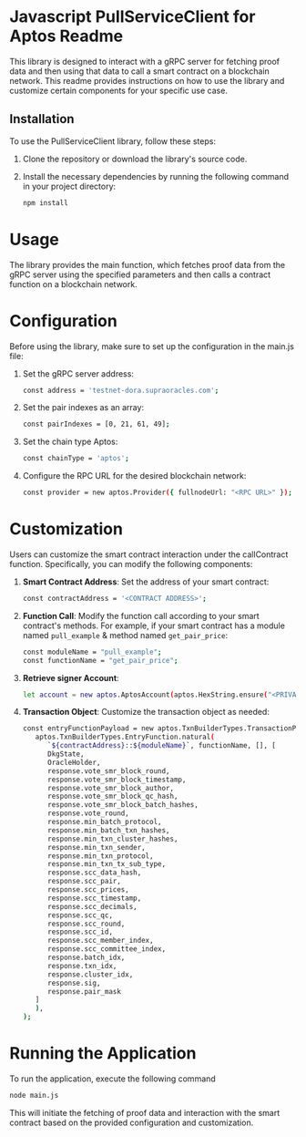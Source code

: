 # Javascript PullServiceClient for Aptos Readme

This library is designed to interact with a gRPC server for fetching proof data and then using that data to call a smart
contract on a blockchain network. This readme provides instructions on how to use the library and customize certain
components for your specific use case.

## Installation

To use the PullServiceClient library, follow these steps:

1. Clone the repository or download the library's source code.
2. Install the necessary dependencies by running the following command in your project directory:

   ```bash
   npm install
   ```

# Usage

The library provides the main function, which fetches proof data from the gRPC server using the specified parameters and
then calls a contract function on a blockchain network.

# Configuration

Before using the library, make sure to set up the configuration in the main.js file:

1. Set the gRPC server address:

   ```bash
   const address = 'testnet-dora.supraoracles.com';
   ```
2. Set the pair indexes as an array:

   ```bash
   const pairIndexes = [0, 21, 61, 49];
   ```

3. Set the chain type Aptos:

   ```bash
   const chainType = 'aptos';
   ```

4. Configure the RPC URL for the desired blockchain network:

   ```bash
   const provider = new aptos.Provider({ fullnodeUrl: "<RPC URL>" });
   ```

# Customization

Users can customize the smart contract interaction under the callContract function. Specifically, you can modify the
following components:

1. **Smart Contract Address**: Set the address of your smart contract:
   ```bash
   const contractAddress = '<CONTRACT ADDRESS>';
   ```

2. **Function Call**: Modify the function call according to your smart contract's methods. For example, if your smart contract has a module named `pull_example` & method named `get_pair_price`:
   ```bash
   const moduleName = "pull_example";
   const functionName = "get_pair_price";
   ```

3. **Retrieve signer Account**: 
   ```bash
   let account = new aptos.AptosAccount(aptos.HexString.ensure("<PRIVATE KEY>").toUint8Array(), walletAddress);
   ```

4. **Transaction Object**: Customize the transaction object as needed:
   ```bash
   const entryFunctionPayload = new aptos.TxnBuilderTypes.TransactionPayloadEntryFunction(
      aptos.TxnBuilderTypes.EntryFunction.natural(
         `${contractAddress}::${moduleName}`, functionName, [], [
         DkgState,
         OracleHolder,
         response.vote_smr_block_round,
         response.vote_smr_block_timestamp,
         response.vote_smr_block_author,
         response.vote_smr_block_qc_hash,
         response.vote_smr_block_batch_hashes,
         response.vote_round,
         response.min_batch_protocol,
         response.min_batch_txn_hashes,
         response.min_txn_cluster_hashes,
         response.min_txn_sender,
         response.min_txn_protocol,
         response.min_txn_tx_sub_type,
         response.scc_data_hash,
         response.scc_pair,
         response.scc_prices,
         response.scc_timestamp,
         response.scc_decimals,
         response.scc_qc,
         response.scc_round,
         response.scc_id,
         response.scc_member_index,
         response.scc_committee_index,
         response.batch_idx,
         response.txn_idx,
         response.cluster_idx,
         response.sig,
         response.pair_mask
      ]
      ),
   );
   ```

# Running the Application

To run the application, execute the following command

```bash
node main.js
```

This will initiate the fetching of proof data and interaction with the smart contract based on the provided
configuration and customization.